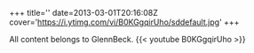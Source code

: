 +++
title=''
date=2013-03-01T20:16:08Z
cover='https://i.ytimg.com/vi/B0KGgqirUho/sddefault.jpg'
+++

All content belongs to GlennBeck.
{{< youtube B0KGgqirUho >}}
